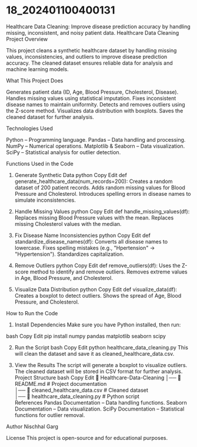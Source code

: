 # 18_202401100400131
Healthcare Data Cleaning: Improve disease prediction accuracy by handling missing,  inconsistent, and noisy patient data.
Healthcare Data Cleaning Project
Overview


This project cleans a synthetic healthcare dataset by handling missing values, inconsistencies, and outliers to improve disease prediction accuracy. The cleaned dataset ensures reliable data for analysis and machine learning models.

What This Project Does


Generates patient data (ID, Age, Blood Pressure, Cholesterol, Disease).
Handles missing values using statistical imputation.
Fixes inconsistent disease names to maintain uniformity.
Detects and removes outliers using the Z-score method.
Visualizes data distribution with boxplots.
Saves the cleaned dataset for further analysis.


Technologies Used

Python – Programming language.
Pandas – Data handling and processing.
NumPy – Numerical operations.
Matplotlib & Seaborn – Data visualization.
SciPy – Statistical analysis for outlier detection.


Functions Used in the Code

1. Generate Synthetic Data
python
Copy
Edit
def generate_healthcare_data(num_records=200):
Creates a random dataset of 200 patient records.
Adds random missing values for Blood Pressure and Cholesterol.
Introduces spelling errors in disease names to simulate inconsistencies.


2. Handle Missing Values
python
Copy
Edit
def handle_missing_values(df):
Replaces missing Blood Pressure values with the mean.
Replaces missing Cholesterol values with the median.


3. Fix Disease Name Inconsistencies
python
Copy
Edit
def standardize_disease_names(df):
Converts all disease names to lowercase.
Fixes spelling mistakes (e.g., "Hpertension" → "Hypertension").
Standardizes capitalization.


4. Remove Outliers
python
Copy
Edit
def remove_outliers(df):
Uses the Z-score method to identify and remove outliers.
Removes extreme values in Age, Blood Pressure, and Cholesterol.


5. Visualize Data Distribution
python
Copy
Edit
def visualize_data(df):
Creates a boxplot to detect outliers.
Shows the spread of Age, Blood Pressure, and Cholesterol.


How to Run the Code


1. Install Dependencies
Make sure you have Python installed, then run:

bash
Copy
Edit
pip install numpy pandas matplotlib seaborn scipy


2. Run the Script
bash
Copy
Edit
python healthcare_data_cleaning.py
This will clean the dataset and save it as cleaned_healthcare_data.csv.


3. View the Results
The script will generate a boxplot to visualize outliers.
The cleaned dataset will be stored in CSV format for further analysis.
Project Structure
bash
Copy
Edit
📂 Healthcare-Data-Cleaning
│── 📄 README.md  # Project documentation  
│── 📄 cleaned_healthcare_data.csv  # Cleaned dataset  
│── 📄 healthcare_data_cleaning.py  # Python script  
References
Pandas Documentation – Data handling functions.
Seaborn Documentation – Data visualization.
SciPy Documentation – Statistical functions for outlier removal.


Author
Nischhal Garg


License
This project is open-source and for educational purposes.


